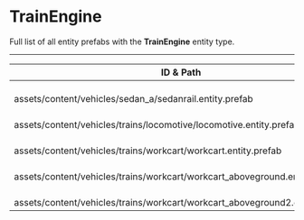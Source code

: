 # TrainEngine
Full list of all <Badge type="warning" text="5"/> entity prefabs with the **TrainEngine** entity type.

---
| ID & Path |
| --- |
| <Badge type="tip" text="207357730"/> <br> assets/content/vehicles/sedan_a/sedanrail.entity.prefab |
| <Badge type="tip" text="2404699083"/> <br> assets/content/vehicles/trains/locomotive/locomotive.entity.prefab |
| <Badge type="tip" text="2059952138"/> <br> assets/content/vehicles/trains/workcart/workcart.entity.prefab |
| <Badge type="tip" text="1173017984"/> <br> assets/content/vehicles/trains/workcart/workcart_aboveground.entity.prefab |
| <Badge type="tip" text="2466349118"/> <br> assets/content/vehicles/trains/workcart/workcart_aboveground2.entity.prefab |
